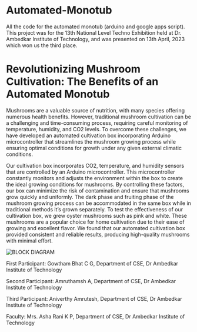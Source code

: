 # Automated-Monotub

All the code for the automated monotub (arduino and google apps script). This project was for the 13th National Level Techno Exhibition held at Dr. Ambedkar Institute of Technology, and was presented on 13th April, 2023 which won us the third place. 

# Revolutionizing Mushroom Cultivation: The Benefits of an Automated Monotub

Mushrooms are a valuable source of nutrition, with many species offering numerous health benefits. However, traditional mushroom cultivation can be a challenging and time-consuming process, requiring careful monitoring of temperature, humidity, and CO2 levels. To overcome these challenges, we have developed an automated cultivation box incorporating Arduino microcontroller that streamlines the mushroom growing process while ensuring optimal conditions for growth under any given external climatic conditions.

Our cultivation box incorporates CO2, temperature, and humidity sensors that are controlled by an Arduino microcontroller. This microcontroller constantly monitors and adjusts the environment within the box to create the ideal growing conditions for mushrooms. By controlling these factors, our box can minimize the risk of contamination and ensure that mushrooms grow quickly and uniformly. The dark phase and fruiting phase of the mushroom growing process can be accommodated in the same box while in traditional methods it’s grown separately. To test the effectiveness of our cultivation box, we grew oyster mushrooms such as pink and white. These mushrooms are a popular choice for home cultivation due to their ease of growing and excellent flavor. We found that our automated cultivation box provided consistent and reliable results, producing high-quality mushrooms with minimal effort.


![BLOCK DIAGRAM](https://github.com/Amruthamsh/Automated-Monotub/assets/32568328/d1393a13-4224-477c-9e9a-279b85408635)


First Participant: Gowtham Bhat C G, Department of CSE, Dr Ambedkar Institute of Technology

Second Participant: Amruthamsh A, Department of CSE, Dr Ambedkar Institute of Technology

Third Participant: Aniverthy Amrutesh, Department of CSE, Dr Ambedkar Institute of Technology

Faculty: Mrs. Asha Rani K P, Department of CSE, Dr Ambedkar Institute of Technology

